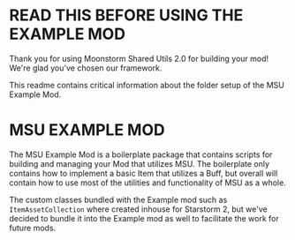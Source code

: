 # READ THIS BEFORE USING THE EXAMPLE MOD

Thank you for using Moonstorm Shared Utils 2.0 for building your mod! We're glad you've chosen our framework.

This readme contains critical information about the folder setup of the MSU Example Mod.

# MSU EXAMPLE MOD

The MSU Example Mod is a boilerplate package that contains scripts for building and managing your Mod that utilizes MSU. The boilerplate only contains how to implement a basic Item that utilizes a Buff, but overall will contain how to use most of the utilities and functionality of MSU as a whole.

The custom classes bundled with the Example mod such as ``ItemAssetCollection`` where created inhouse for Starstorm 2, but we've decided to bundle it into the Example mod as well to facilitate the work for future mods.